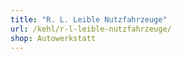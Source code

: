 ```yaml
---
title: "R. L. Leible Nutzfahrzeuge"
url: /kehl/r-l-leible-nutzfahrzeuge/
shop: Autowerkstatt
---
```

